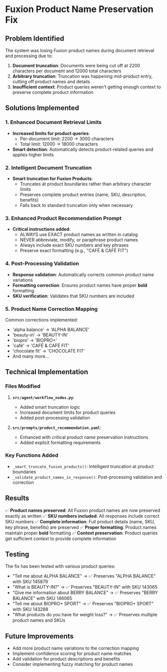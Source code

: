 # Fuxion Product Name Preservation Fix

## Problem Identified
The system was losing Fuxion product names during document retrieval and processing due to:
1. **Document truncation**: Documents were being cut off at 2200 characters per document and 12000 total characters
2. **Arbitrary truncation**: Truncation was happening mid-product entry, cutting off product names and details
3. **Insufficient context**: Product queries weren't getting enough context to preserve complete product information

## Solutions Implemented

### 1. Enhanced Document Retrieval Limits
- **Increased limits for product queries**: 
  - Per-document limit: 2200 → 3000 characters
  - Total limit: 12000 → 18000 characters
- **Smart detection**: Automatically detects product-related queries and applies higher limits

### 2. Intelligent Document Truncation
- **Smart truncation for Fuxion Products**: 
  - Truncates at product boundaries rather than arbitrary character limits
  - Preserves complete product entries (name, SKU, description, benefits)
  - Falls back to standard truncation only when necessary

### 3. Enhanced Product Recommendation Prompt
- **Critical instructions added**:
  - ALWAYS use EXACT product names as written in catalog
  - NEVER abbreviate, modify, or paraphrase product names
  - Always include exact SKU numbers and key phrases
  - Preserve exact formatting (e.g., "CAFÉ & CAFÉ FIT")

### 4. Post-Processing Validation
- **Response validation**: Automatically corrects common product name variations
- **Formatting correction**: Ensures product names have proper **bold** formatting
- **SKU verification**: Validates that SKU numbers are included

### 5. Product Name Correction Mapping
Common corrections implemented:
- 'alpha balance' → 'ALPHA BALANCE'
- 'beauty-in' → 'BEAUTY-IN'
- 'biopro' → 'BIOPRO+'
- 'café' → 'CAFÉ & CAFÉ FIT'
- 'chocolate fit' → 'CHOCOLATE FIT'
- And many more...

## Technical Implementation

### Files Modified
1. **`src/agent/workflow_nodes.py`**:
   - Added smart truncation logic
   - Increased document limits for product queries
   - Added post-processing validation

2. **`src/prompts/product_recommendation.yaml`**:
   - Enhanced with critical product name preservation instructions
   - Added explicit formatting requirements

### Key Functions Added
- `_smart_truncate_fuxion_products()`: Intelligent truncation at product boundaries
- `_validate_product_names_in_response()`: Post-processing validation and correction

## Results
✅ **Product names preserved**: All Fuxion product names are now preserved exactly as written
✅ **SKU numbers included**: All responses include correct SKU numbers
✅ **Complete information**: Full product details (name, SKU, key phrase, benefits) are preserved
✅ **Proper formatting**: Product names maintain proper **bold** formatting
✅ **Context preservation**: Product queries get sufficient context to provide complete information

## Testing
The fix has been tested with various product queries:
- "Tell me about ALPHA BALANCE" → ✅ Preserves "ALPHA BALANCE" with SKU 145879
- "What is BEAUTY-IN?" → ✅ Preserves "BEAUTY-IN" with SKU 143065
- "Give me information about BERRY BALANCE" → ✅ Preserves "BERRY BALANCE" with SKU 146065
- "Tell me about BIOPRO+ SPORT" → ✅ Preserves "BIOPRO+ SPORT" with SKU 143288
- "What products do you have for weight loss?" → ✅ Preserves multiple product names and SKUs

## Future Improvements
- Add more product name variations to the correction mapping
- Implement confidence scoring for product name matches
- Add validation for product descriptions and benefits
- Consider implementing fuzzy matching for product names
